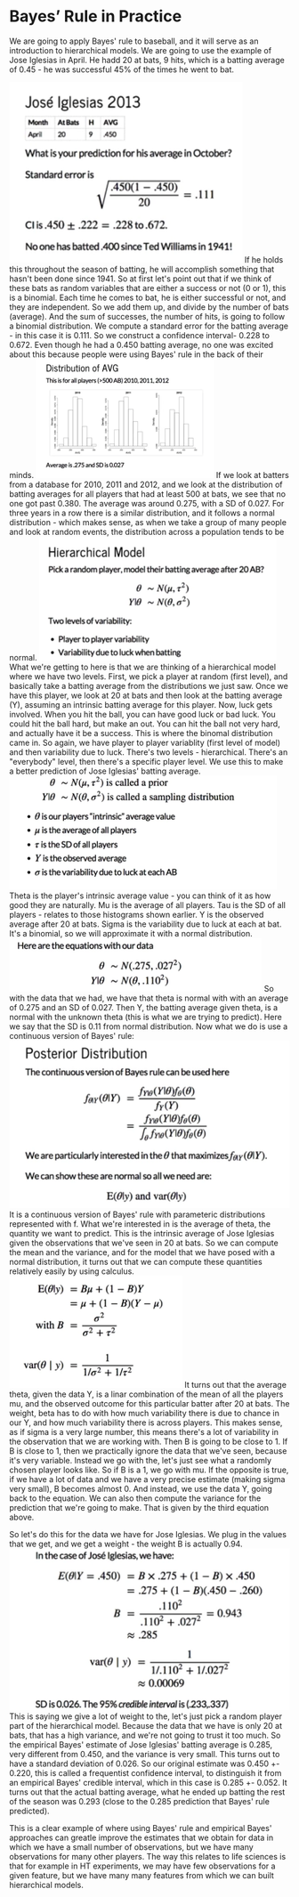Bayes’ Rule in Practice
================

We are going to apply Bayes' rule to baseball, and it will serve as an introduction to hierarchical models. We are going to use the example of Jose Iglesias in April. He hadd 20 at bats, 9 hits, which is a batting average of 0.45 - he was successful 45% of the times he went to bat.

![jose](jose.png)
If he holds this throughout the season of batting, he will accomplish something that hasn't been done since 1941.
So at first let's point out that if we think of these bats as random variables that are either a success or not (0 or 1), this is a binomial. Each time he comes to bat, he is either successful or not, and they are independent. So we add them up, and divide by the number of bats (average). And the sum of successes, the number of hits, is going to follow a binomial distribution. We compute a standard error for the batting average - in this case it is 0.111. So we construct a confidence interval- 0.228 to 0.672. Even though he had a 0.450 batting average, no one was excited about this because people were using Bayes' rule in the back of their minds.
![dist](dist.png)
If we look at batters from a database for 2010, 2011 and 2012, and we look at the distribution of batting averages for all players that had at least 500 at bats, we see that no one got past 0.380. The average was around 0.275, with a SD of 0.027. For three years in a row there is a similar distribution, and it follows a normal distribution - which makes sense, as when we take a group of many people and look at random events, the distribution across a population tends to be normal.
![hier](hier.png)
What we're getting to here is that we are thinking of a hierarchical model where we have two levels. First, we pick a player at random (first level), and basically take a batting average from the distributions we just saw. Once we have this player, we look at 20 at bats and then look at the batting average (Y), assuming an intrinsic batting average for this player. Now, luck gets involved. When you hit the ball, you can have good luck or bad luck. You could hit the ball hard, but make an out. You can hit the ball not very hard, and actually have it be a success. This is where the binomal distribution came in.
So again, we have player to player variablity (first level of model) and then variability due to luck. There's two levels - hierarchical. There's an "everybody" level, then there's a specific player level. We use this to make a better prediction of Jose Iglesias' batting average. ![explained](explained.png)
Theta is the player's intrinsic average value - you can think of it as how good they are naturally.
Mu is the average of all players.
Tau is the SD of all players - relates to those histograms shown earlier.
Y is the observed average after 20 at bats.
Sigma is the variability due to luck at each at bat. It's a binomial, so we will approximate it with a normal distribution.
![ourdata](ourdata.png)
So with the data that we had, we have that theta is normal with with an average of 0.275 and an SD of 0.027. Then Y, the batting average given theta, is a normal with the unknown theta (this is what we are trying to predict). Here we say that the SD is 0.11 from normal distribution. Now what we do is use a continuous version of Bayes' rule: ![bayescont](bayescont.png)
It is a continuous version of Bayes' rule with parameteric distributions represented with f. What we're interested in is the average of theta, the quantity we want to predict. This is the intrinsic average of Jose Iglesias given the observations that we've seen in 20 at bats.
So we can compute the mean and the variance, and for the model that we have posed with a normal distribution, it turns out that we can compute these quantities relatively easily by using calculus.
![calculus](calculus.png)
It turns out that the average theta, given the data Y, is a linar combination of the mean of all the players mu, and the observed outcome for this particular batter after 20 at bats. The weight, beta has to do with how much variability there is due to chance in our Y, and how much variability there is across players. This makes sense, as if sigma is a very large number, this means there's a lot of variability in the observation that we are working with. Then B is going to be close to 1. If B is close to 1, then we practically ignore the data that we've seen, because it's very variable. Instead we go with the, let's just see what a randomly chosen player looks like.
So if B is a 1, we go with mu. If the opposite is true, if we have a lot of data and we have a very precise estimate (making sigma very small), B becomes almost 0. And instead, we use the data Y, going back to the equation. We can also then compute the variance for the prediction that we're going to make. That is given by the third equation above.

So let's do this for the data we have for Jose Iglesias. We plug in the values that we get, and we get a weight - the weight B is actually 0.94.
![wdata](wdata.png)
This is saying we give a lot of weight to the, let's just pick a random player part of the hierarchical model. Because the data that we have is only 20 at bats, that has a high variance, and we're not going to trust it too much. So the empirical Bayes' estimate of Jose Iglesias' batting average is 0.285, very different from 0.450, and the variance is very small. This turns out to have a standard deviation of 0.026.
So our original estimate was 0.450 +- 0.220, this is called a frequentist confidence interval, to distinguish it from an empirical Bayes' credible interval, which in this case is 0.285 +- 0.052. It turns out that the actual batting average, what he ended up batting the rest of the season was 0.293 (close to the 0.285 prediction that Bayes' rule predicted).

This is a clear example of where using Bayes' rule and empirical Bayes' approaches can greatle improve the estimates that we obtain for data in which we have a small number of observations, but we have many observations for many other players. The way this relates to life sciences is that for example in HT experiments, we may have few observations for a given feature, but we have many many features from which we can built hierarchical models.
